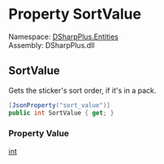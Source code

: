 # Property SortValue

Namespace: [DSharpPlus.Entities](DSharpPlus.Entities.md)  
Assembly: DSharpPlus.dll

## <a id="DSharpPlus_Entities_DiscordMessageSticker_SortValue"></a>SortValue

Gets the sticker's sort order, if it's in a pack.

```csharp
[JsonProperty("sort_value")]
public int SortValue { get; }
```

### Property Value

[int](https://learn.microsoft.com/dotnet/api/system.int32)

